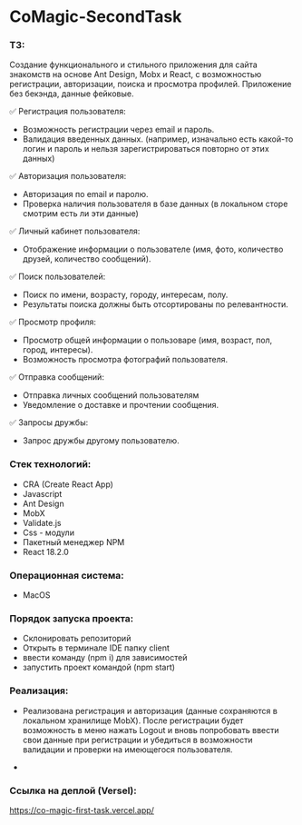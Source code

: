 # CoMagic-SecondTask

### ТЗ:

Создание функционального и стильного приложения для сайта знакомств на основе Ant Design, Mobx и React, с возможностью регистрации, авторизации, поиска и просмотра профилей. Приложение без бекэнда, данные фейковые.

✅ Регистрация пользователя:

-   Возможность регистрации через email и пароль.
-   Валидация введенных данных. (например, изначально есть какой-то логин и пароль и нельзя зарегистрироваться повторно от этих данных)

✅ Авторизация пользователя:

-   Авторизация по email и паролю.
-   Проверка наличия пользователя в базе данных (в локальном сторе смотрим есть ли эти данные)

✅ Личный кабинет пользователя:

-   Отображение информации о пользователе (имя, фото, количество друзей, количество сообщений).

✅ Поиск пользователей:

-   Поиск по имени, возрасту, городу, интересам, полу.
-   Результаты поиска должны быть отсортированы по релевантности.

✅ Просмотр профиля:

-   Просмотр общей информации о пользоваре (имя, возраст, пол, город, интересы).
-   Возможность просмотра фотографий пользователя.

✅ Отправка сообщений:

-   Отправка личных сообщений пользователям
-   Уведомление о доставке и прочтении сообщения.

✅ Запросы дружбы:

-   Запрос дружбы другому пользователю.

### Стек технологий:

-   CRA (Create React App)
-   Javascript
-   Ant Design
-   MobX
-   Validate.js
-   Css - модули
-   Пакетный менеджер NPM
-   React 18.2.0

### Операционная система:

-   MacOS

### Порядок запуска проекта:

-   Склонировать репозиторий
-   Открыть в терминале IDE папку client
-   ввести команду (npm i) для зависимостей
-   запустить проект командой (npm start)

### Реализация:

-   Реализована регистрация и авторизация (данные сохраняются в локальном хранилище MobX). После регистрации будет возможность в меню нажать Logout и вновь попробовать ввести свои данные при регистрации и убедиться в возможности валидации и проверки на имеющегося пользователя.

-

### Ссылка на деплой (Versel):

https://co-magic-first-task.vercel.app/
